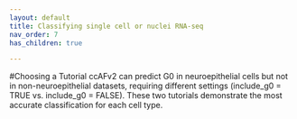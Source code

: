 ```yaml
---
layout: default
title: Classifying single cell or nuclei RNA-seq
nav_order: 7
has_children: true

---
```

#Choosing a Tutorial
ccAFv2 can predict G0 in neuroepithelial cells but not in non-neuroepithelial datasets, requiring different settings (include_g0 = TRUE vs. include_g0 = FALSE). These two tutorials demonstrate the most accurate classification for each cell type.

